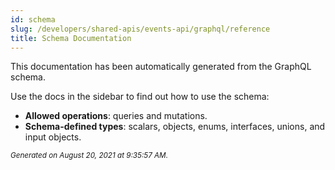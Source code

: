 ```yaml
---
id: schema
slug: /developers/shared-apis/events-api/graphql/reference
title: Schema Documentation
---
```


This documentation has been automatically generated from the GraphQL schema.

Use the docs in the sidebar to find out how to use the schema:

- **Allowed operations**: queries and mutations.
- **Schema-defined types**: scalars, objects, enums, interfaces, unions, and input objects.

<small><i>Generated on August 20, 2021 at 9:35:57 AM.</i></small>
